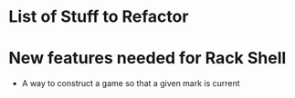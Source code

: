 # List of Stuff to Refactor

# New features needed for Rack Shell

- A way to construct a game so that a given mark is current
